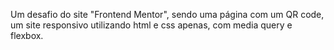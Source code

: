 Um desafio do site "Frontend Mentor", sendo uma página com um QR code, um site responsivo utilizando html e css apenas, com media query e flexbox.
